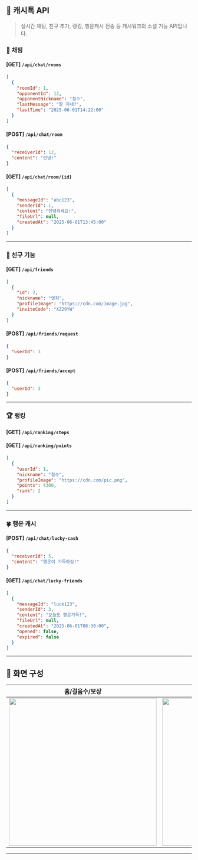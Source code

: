 ## 💬 캐시톡 API

> 실시간 채팅, 친구 추가, 랭킹, 행운캐시 전송 등 캐시워크의 소셜 기능 API입니다.

### 💬 채팅

#### \[GET] `/api/chat/rooms`

```json
[
  {
    "roomId": 1,
    "opponentId": 12,
    "opponentNickname": "철수",
    "lastMessage": "잘 지내?",
    "lastTime": "2025-06-01T14:22:00"
  }
]
```

#### \[POST] `/api/chat/room`

```json
{
  "receiverId": 12,
  "content": "안녕!"
}
```

#### \[GET] `/api/chat/room/{id}`

```json
[
  {
    "messageId": "abc123",
    "senderId": 1,
    "content": "안녕하세요!",
    "fileUrl": null,
    "createdAt": "2025-06-01T13:45:00"
  }
]
```

---

### 👥 친구 기능

#### \[GET] `/api/friends`

```json
[
  {
    "id": 2,
    "nickname": "영희",
    "profileImage": "https://cdn.com/image.jpg",
    "inviteCode": "XZ29YW"
  }
]
```

#### \[POST] `/api/friends/request`

```json
{
  "userId": 3
}
```

#### \[POST] `/api/friends/accept`

```json
{
  "userId": 3
}
```

---

### 🏆 랭킹

#### \[GET] `/api/ranking/steps`

#### \[GET] `/api/ranking/points`

```json
[
  {
    "userId": 1,
    "nickname": "철수",
    "profileImage": "https://cdn.com/pic.png",
    "points": 4300,
    "rank": 2
  }
]
```

---

### 🍀 행운 캐시

#### \[POST] `/api/chat/lucky-cash`

```json
{
  "receiverId": 5,
  "content": "행운이 가득하길!"
}
```

#### \[GET] `/api/chat/lucky-friends`

```json
[
  {
    "messageId": "luck123",
    "senderId": 3,
    "content": "오늘도 행운가득!",
    "fileUrl": null,
    "createdAt": "2025-06-01T08:30:00",
    "opened": false,
    "expired": false
  }
]
```

---

## 📱 화면 구성

|                                                            홈/걸음수/보상                                                            |                                                            채팅/러닝 기록                                                            |
| :----------------------------------------------------------------------------------------------------------------------------: | :----------------------------------------------------------------------------------------------------------------------------: |
| <img src="https://user-images.githubusercontent.com/80824750/208456048-acbf44a8-cd71-4132-b35a-500047adbe1c.gif" width="400"/> | <img src="https://user-images.githubusercontent.com/80824750/208456234-fb5fe434-aa65-4d7a-b955-89098d5bbe0b.gif" width="400"/> |

---
